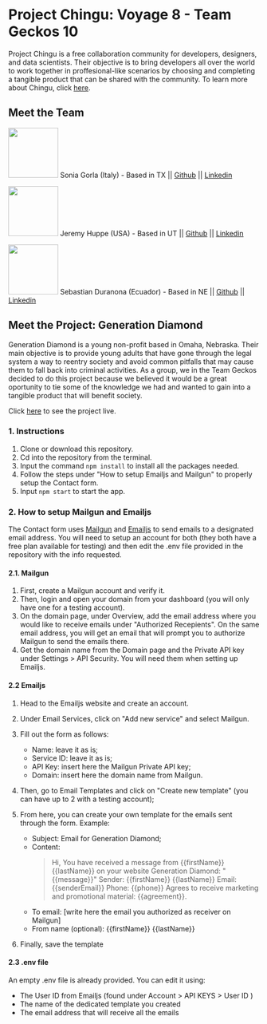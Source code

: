 # Project Chingu: Voyage 8 - Team Geckos 10
Project Chingu is a free collaboration community for developers, designers, and data scientists. Their objective is to bring developers all over the world to work together in proffesional-like scenarios by choosing and completing a tangible product that can be shared with the community. To learn more about Chingu, click [here](https://chingu.io/). 

## Meet the Team
<img src="https://avatars2.githubusercontent.com/u/28880016?s=460&v=4" width="100">    Sonia Gorla (Italy) - Based in TX || [Github](https://github.com/Sonjya00) || [Linkedin](https://www.linkedin.com/in/soniagorla)

<img src="https://avatars0.githubusercontent.com/u/14873941?s=460&v=4" width="100">    Jeremy Huppe (USA) - Based in UT || [Github](https://github.com/jhuppe) || [Linkedin](https://www.linkedin.com/in/jeremyhuppe/)

<img src="https://avatars0.githubusercontent.com/u/29741090?s=460&v=4" width="100">    Sebastian Duranona (Ecuador) - Based in NE || [Github](https://github.com/SebasDuranona) || [Linkedin](https://www.linkedin.com/in/sebastian-duranona-46bb87185/)

## Meet the Project: Generation Diamond

Generation Diamond is a young non-profit based in Omaha, Nebraska. Their main objective is to provide young adults that have gone through the legal system a way to reentry society and avoid common pitfalls that may cause them to fall back into criminal activities. As a group, we in the Team Geckos decided to do this project because we believed it would be a great oportunity to tie some of the knowledge we had and wanted to gain into a tangible product that will benefit society.

Click [here](https://generation-diamond.herokuapp.com/) to see the project live.

### 1. Instructions

1. Clone or download this repository.
2. Cd into the repository from the terminal.
3. Input the command `npm install` to install all the packages needed.
4. Follow the steps under "How to setup Emailjs and Mailgun" to properly setup the Contact form.
5. Input `npm start` to start the app.

### 2. How to setup Mailgun and Emailjs

The Contact form uses [Mailgun](https://www.mailgun.com/) and [Emailjs](http://www.emailjs.com/) to send emails to a designated email address. You will need to setup an account for both (they both have a free plan available for testing) and then edit the .env file provided in the repository with the info requested.

#### 2.1. Mailgun

1. First, create a Mailgun account and verify it.
2. Then, login and open your domain from your dashboard (you will only have one for a testing account).
3. On the domain page, under Overview, add the email address where you would like to receive emails under "Authorized Recepients". On the same email address, you will get an email that will prompt you to authorize Mailgun to send the emails there.
4. Get the domain name from the Domain page and the Private API key under Settings > API Security. You will need them when setting up Emailjs.

#### 2.2 Emailjs

1. Head to the Emailjs website and create an account.
2. Under Email Services, click on "Add new service" and select Mailgun.
3. Fill out the form as follows:

   - Name: leave it as is;
   - Service ID: leave it as is;
   - API Key: insert here the Mailgun Private API key;
   - Domain: insert here the domain name from Mailgun.

4. Then, go to Email Templates and click on "Create new template" (you can have up to 2 with a testing account);
5. From here, you can create your own template for the emails sent through the form. Example:

   - Subject: Email for Generation Diamond;
   - Content:
     > Hi,
     > You have received a message from {{firstName}} {{lastName}} on your website Generation Diamond:
     > "{{message}}"
     > Sender: {{firstName}} {{lastName}}
     > Email: {{senderEmail}}
     > Phone: {{phone}}
     > Agrees to receive marketing and promotional material: {{agreement}}.

   * To email: [write here the email you authorized as receiver on Mailgun]
   * From name (optional): {{firstName}} {{lastName}}

6. Finally, save the template

#### 2.3 .env file

An empty .env file is already provided. You can edit it using:

- The User ID from Emailjs (found under Account > API KEYS > User ID )
- The name of the dedicated template you created
- The email address that will receive all the emails
